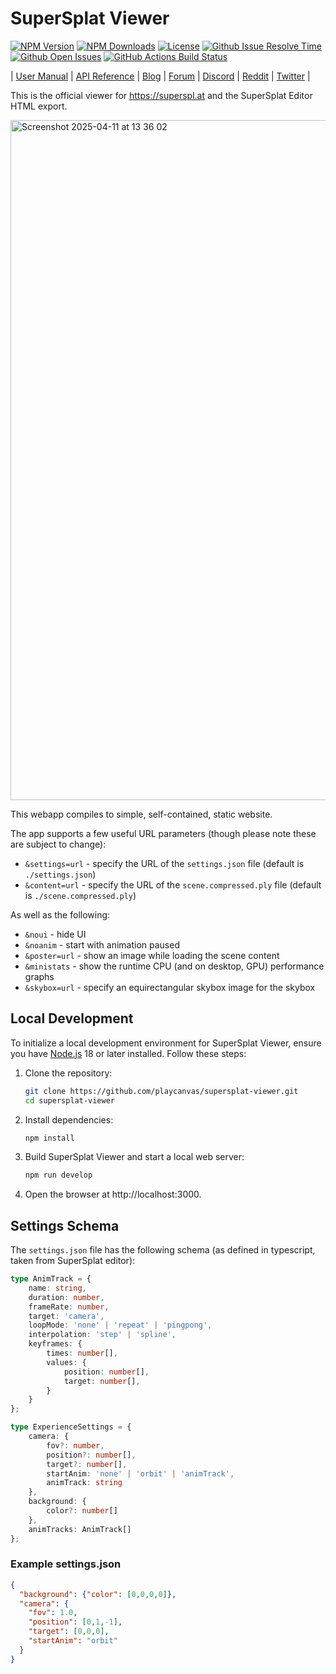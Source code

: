 # SuperSplat Viewer

[![NPM Version][npm-version-badge]][npm-url]
[![NPM Downloads][npm-downloads-badge]][npm-trends-url]
[![License][license-badge]][license-url]
[![Github Issue Resolve Time][issue-resolve-badge]][isitmaintained-url]
[![Github Open Issues][open-issues-badge]][isitmaintained-url]
[![GitHub Actions Build Status][build-status-badge]][workflow-url]

| [User Manual][manual-url] | [API Reference][api-url] | [Blog][blog-url] | [Forum][forum-url] | [Discord][discord-url] | [Reddit][reddit-url] | [Twitter][twitter-url] |

This is the official viewer for https://superspl.at and the SuperSplat Editor HTML export.

<img width="1088" alt="Screenshot 2025-04-11 at 13 36 02" src="https://github.com/user-attachments/assets/a5e2a2eb-3064-4d73-beb9-eb9c4708b2b2" />

This webapp compiles to simple, self-contained, static website.

The app supports a few useful URL parameters (though please note these are subject to change):
- `&settings=url` - specify the URL of the `settings.json` file (default is `./settings.json`)
- `&content=url` - specify the URL of the `scene.compressed.ply` file (default is `./scene.compressed.ply`)

As well as the following:
- `&noui` - hide UI
- `&noanim` - start with animation paused
- `&poster=url` - show an image while loading the scene content
- `&ministats` - show the runtime CPU (and on desktop, GPU) performance graphs
- `&skybox=url` - specify an equirectangular skybox image for the skybox

</div>

## Local Development

To initialize a local development environment for SuperSplat Viewer, ensure you have [Node.js](https://nodejs.org/) 18 or later installed. Follow these steps:

1. Clone the repository:

   ```sh
   git clone https://github.com/playcanvas/supersplat-viewer.git
   cd supersplat-viewer
   ```

2. Install dependencies:

   ```sh
   npm install
   ```

3. Build SuperSplat Viewer and start a local web server:

   ```sh
   npm run develop
   ```

4. Open the browser at http://localhost:3000.

## Settings Schema

The `settings.json` file has the following schema (as defined in typescript, taken from SuperSplat editor):


```typescript
type AnimTrack = {
    name: string,
    duration: number,
    frameRate: number,
    target: 'camera',
    loopMode: 'none' | 'repeat' | 'pingpong',
    interpolation: 'step' | 'spline',
    keyframes: {
        times: number[],
        values: {
            position: number[],
            target: number[],
        }
    }
};

type ExperienceSettings = {
    camera: {
        fov?: number,
        position?: number[],
        target?: number[],
        startAnim: 'none' | 'orbit' | 'animTrack',
        animTrack: string
    },
    background: {
        color?: number[]
    },
    animTracks: AnimTrack[]
};
```

### Example settings.json

```json
{
  "background": {"color": [0,0,0,0]},
  "camera": {
    "fov": 1.0,
    "position": [0,1,-1],
    "target": [0,0,0],
    "startAnim": "orbit"
  }
}
```

[npm-version-badge]: https://img.shields.io/npm/v/@playcanvas/supersplat-viewer.svg
[npm-downloads-badge]: https://img.shields.io/npm/dw/@playcanvas/supersplat-viewer
[license-badge]: https://img.shields.io/npm/l/@playcanvas/supersplat-viewer.svg
[issue-resolve-badge]: https://isitmaintained.com/badge/resolution/playcanvas/supersplat-viewer.svg
[open-issues-badge]: https://isitmaintained.com/badge/open/playcanvas/supersplat-viewer.svg
[build-status-badge]: https://github.com/playcanvas/supersplat-viewer/actions/workflows/ci.yml/badge.svg

[npm-url]: https://www.npmjs.com/package/@playcanvas/supersplat-viewer
[npm-trends-url]: https://npmtrends.com/@playcanvas/supersplat-viewer
[license-url]: https://github.com/playcanvas/supersplat-viewer/blob/main/LICENSE
[isitmaintained-url]: https://isitmaintained.com/project/playcanvas/supersplat-viewer
[workflow-url]: https://github.com/playcanvas/supersplat-viewer/actions/workflows/ci.yml

[manual-url]: https://developer.playcanvas.com
[api-url]: https://api.playcanvas.com
[blog-url]: https://blog.playcanvas.com
[forum-url]: https://forum.playcanvas.com
[discord-url]: https://discord.gg/RSaMRzg
[reddit-url]: https://www.reddit.com/r/PlayCanvas/
[twitter-url]: https://twitter.com/intent/follow?screen_name=playcanvas